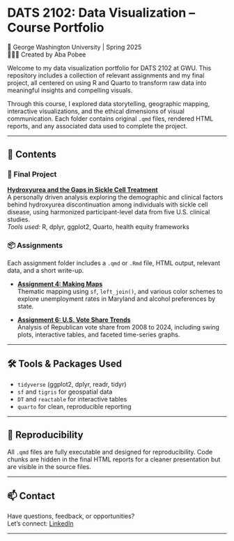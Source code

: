 # DATS 2102: Data Visualization – Course Portfolio  
📍 George Washington University | Spring 2025  
👩🏾‍💻 Created by Aba Pobee

Welcome to my data visualization portfolio for DATS 2102 at GWU. This repository includes a collection of relevant assignments and my final project, all centered on using R and Quarto to transform raw data into meaningful insights and compelling visuals.

Through this course, I explored data storytelling, geographic mapping, interactive visualizations, and the ethical dimensions of visual communication. Each folder contains original `.qmd` files, rendered HTML reports, and any associated data used to complete the project.

---

## 📁 Contents

### 🧭 Final Project  
**[Hydroxyurea and the Gaps in Sickle Cell Treatment](./Final_Project/)**  
A personally driven analysis exploring the demographic and clinical factors behind hydroxyurea discontinuation among individuals with sickle cell disease, using harmonized participant-level data from five U.S. clinical studies.  
*Tools used:* R, dplyr, ggplot2, Quarto, health equity frameworks

### 📦 Assignments  
Each assignment folder includes a `.qmd` or `.Rmd` file, HTML output, relevant data, and a short write-up.

- **[Assignment 4: Making Maps](./Assignment_4_Making_Maps/)**  
  Thematic mapping using `sf`, `left_join()`, and various color schemes to explore unemployment rates in Maryland and alcohol preferences by state.

- **[Assignment 6: U.S. Vote Share Trends](./Assignment_06_Vote_Analysis/)**  
  Analysis of Republican vote share from 2008 to 2024, including swing plots, interactive tables, and faceted time-series graphs.

---

## 🛠️ Tools & Packages Used
- `tidyverse` (ggplot2, dplyr, readr, tidyr)
- `sf` and `tigris` for geospatial data
- `DT` and `reactable` for interactive tables
- `quarto` for clean, reproducible reporting

---

## 🔁 Reproducibility
All `.qmd` files are fully executable and designed for reproducibility. Code chunks are hidden in the final HTML reports for a cleaner presentation but are visible in the source files.

---

## 📫 Contact

Have questions, feedback, or opportunities?  
Let’s connect: [LinkedIn](https://www.linkedin.com/in/abapobee)

---
